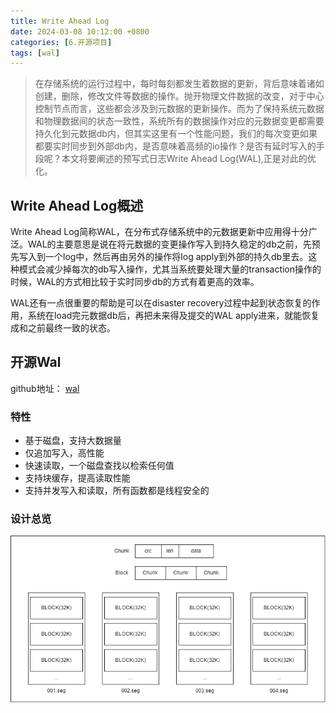 ```yaml
---
title: Write Ahead Log
date: 2024-03-08 10:12:00 +0800
categories: [6.开源项目]
tags: [wal]
---
```


> 在存储系统的运行过程中，每时每刻都发生着数据的更新，背后意味着诸如创建，删除，修改文件等数据的操作。抛开物理文件数据的改变，对于中心控制节点而言，这些都会涉及到元数据的更新操作。而为了保持系统元数据和物理数据间的状态一致性，系统所有的数据操作对应的元数据变更都需要持久化到元数据db内，但其实这里有一个性能问题，我们的每次变更如果都要实时同步到外部db内，是否意味着高频的io操作？是否有延时写入的手段呢？本文将要阐述的预写式日志Write Ahead Log(WAL),正是对此的优化。

## Write Ahead Log概述

Write Ahead Log简称WAL，在分布式存储系统中的元数据更新中应用得十分广泛。WAL的主要意思是说在将元数据的变更操作写入到持久稳定的db之前，先预先写入到一个log中，然后再由另外的操作将log apply到外部的持久db里去。这种模式会减少掉每次的db写入操作，尤其当系统要处理大量的transaction操作的时候，WAL的方式相比较于实时同步db的方式有着更高的效率。

WAL还有一点很重要的帮助是可以在disaster recovery过程中起到状态恢复的作用，系统在load完元数据db后，再把未来得及提交的WAL apply进来，就能恢复成和之前最终一致的状态。

## 开源Wal 

github地址： [wal](https://github.com/Jasonbourne723/wal)

### 特性

- 基于磁盘，支持大数据量
- 仅追加写入，高性能
- 快速读取，一个磁盘查找以检索任何值
- 支持块缓存，提高读取性能
- 支持并发写入和读取，所有函数都是线程安全的

### 设计总览

![](/assets/img/wal/001.png)